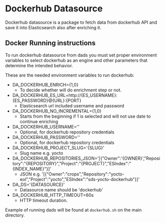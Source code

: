 Dockerhub Datasource
=========

Dockerhub datasource is a package to fetch data 
from dockerhub API and save it into Elasticsearch
 also after enriching it.


## Docker Running instructions

To run dockerhub datasource from dads you 
must set proper environment variables to 
select dockerhub as an engine and other 
parameters that determine the intended behavior.

These are the needed environment variables to run dockerhub:
- DA_DOCKERHUB_ENRICH={1,0}
    - To decide whether will do enrichment step or not.
- DA_DOCKERHUB_ES_URL=http://{ES_USERNAME}:{ES_PASSWORD}@{URL}:{PORT}
    - Elasticsearch url included username and password
- DA_DOCKERHUB_NO_INCREMENTAL={1,0} 
    - Starts from the beginning if 1 is selected and will not use date to continue enriching 
- DA_DOCKERHUB_USERNAME=''
    - Optional, for dockerhub repository credentials
- DA_DOCKERHUB_PASSWORD='' 
    - Optional, for dockerhub repository credentials
- DA_DOCKERHUB_PROJECT_SLUG='{SLUG}'
    - Slug name e.g. yocto
- DA_DOCKERHUB_REPOSITORIES_JSON='[{"Owner":'{OWNER}',"Repository":"{REPOSITORY}","Project":"{PROJECT}","ESIndex":"{INDEX_NAME}"}]'
    - JSON  e.g. '[{"Owner":"crops","Repository":"yocto-eol","Project":"yocto","ESIndex":"sds-yocto-dockerhub"}]'
- DA_DS='{DATASOURCE}' 
    - Datasource name should be 'dockerhub'
- DA_DOCKERHUB_HTTP_TIMEOUT=60s 
    - HTTP timeout duration.
    
Example of running dads will be found at 
`dockerhub.sh`
on the main directory.



